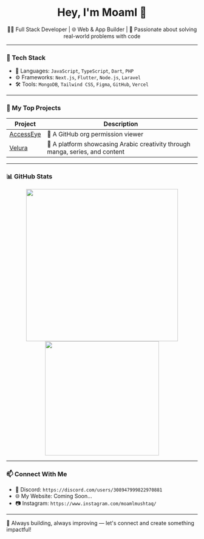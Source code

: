 <h1 align="center">Hey, I'm Moaml 👋</h1>

<p align="center">
👨‍💻 Full Stack Developer | 🌐 Web & App Builder | 🚀 Passionate about solving real-world problems with code
</p>

---

### 🧰 Tech Stack
- 🔧 Languages: `JavaScript`, `TypeScript`, `Dart`, `PHP`
- ⚙️ Frameworks: `Next.js`, `Flutter`, `Node.js`, `Laravel`
- 🛠️ Tools: `MongoDB`, `Tailwind CSS`, `Figma`, `GitHub`, `Vercel`

---

### 🚀 My Top Projects

| Project | Description |
|--------|-------------|
| [AccessEye](https://github.com/moamlmushtaq/accesseye) | 🔐 A GitHub org permission viewer |
| [Velura](https://github.com/moamlmushtaq/velura) | 🌌 A platform showcasing Arabic creativity through manga, series, and content |

---

### 📊 GitHub Stats

<p align="center">
  <img src="https://github-readme-stats.vercel.app/api?username=moamlmushtaq&show_icons=true&theme=tokyonight" width="400"/>
  <img src="https://github-readme-stats.vercel.app/api/top-langs/?username=moamlmushtaq&layout=compact&theme=tokyonight" width="300"/>
</p>

---

### 📫 Connect With Me

- 💬 Discord: `https://discord.com/users/308947999822970881`
- 🌐 My Website: Coming Soon...
- 📷 Instagram: `https://www.instagram.com/moamlmushtaq/`

---

🎯 Always building, always improving — let's connect and create something impactful!
